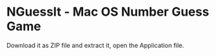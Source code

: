 # NGuessIt - Mac OS Number Guess Game

Download it as ZIP file and extract it, open the Application file.
